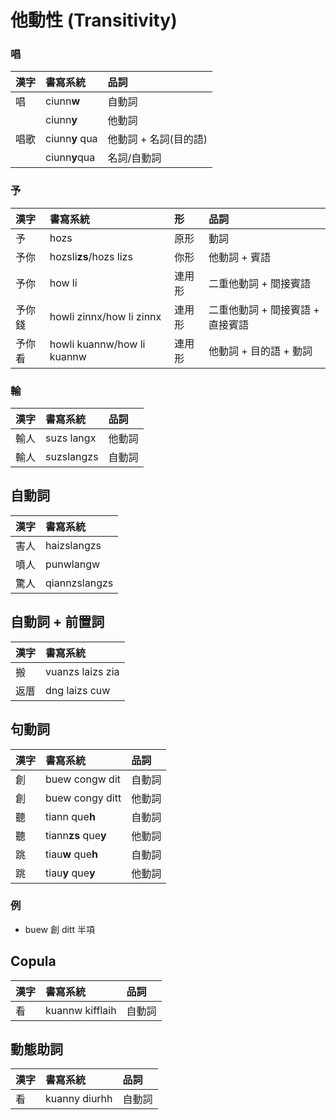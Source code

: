 # 他動性 \(Transitivity\)

### 唱

| 漢字 | 書寫系統 | 品詞 |
| :--- | :--- | :--- |
| 唱 | ciunn**w** | 自動詞 |
| | ciunn**y** | 他動詞 |
| 唱歌 | ciunn**y** qua | 他動詞 + 名詞\(目的語\) |
| | ciunn**y**qua | 名詞/自動詞 |

### 予

| 漢字 | 書寫系統 | 形 | 品詞 |
| :--- | :--- | :--- | :--- |
| 予 | hozs | 原形 | 動詞 |
| 予你 | hozsli**zs**/hozs lizs | 你形 | 他動詞 + 賓語 |
| 予你 | how li | 連用形 | 二重他動詞 + 間接賓語 |
| 予你錢 | howli zinnx/how li zinnx | 連用形 | 二重他動詞 + 間接賓語 + 直接賓語 |
| 予你看 | howli kuannw/how li kuannw | 連用形 | 他動詞 + 目的語 + 動詞 |

### 輸

| 漢字 | 書寫系統 | 品詞 |
| :--- | :--- | :--- |
| 輸人 | suzs langx | 他動詞 |
| 輸人 | suzslangzs | 自動詞 |

## 自動詞

| 漢字 | 書寫系統 |
| :--- | :--- |
| 害人 | haizslangzs |
| 噴人 | punwlangw |
| 驚人 | qiannzslangzs |

## 自動詞 + 前置詞

| 漢字 | 書寫系統 |
| :--- | :--- |
| 搬 | vuanzs laizs zia |
| 返厝 | dng laizs cuw |

## 句動詞

| 漢字 | 書寫系統 | 品詞 |
| :--- | :--- | :--- |
| 創 | buew congw dit | 自動詞 |
| 創 | buew congy ditt | 他動詞 |
| 聽 | tiann que**h** | 自動詞 |
| 聽 | tiann**zs** que**y** | 他動詞 |
| 跳 | tiau**w** que**h** | 自動詞 |
| 跳 | tiau**y** que**y** | 他動詞 |

### 例

* buew 創 ditt 半項

## Copula

| 漢字 | 書寫系統 | 品詞 |
| :--- | :--- | :--- |
| 看 | kuannw kifflaih | 自動詞 |

## 動態助詞

| 漢字 | 書寫系統 | 品詞 |
| :--- | :--- | :--- |
| 看 | kuanny diurhh | 自動詞 |
